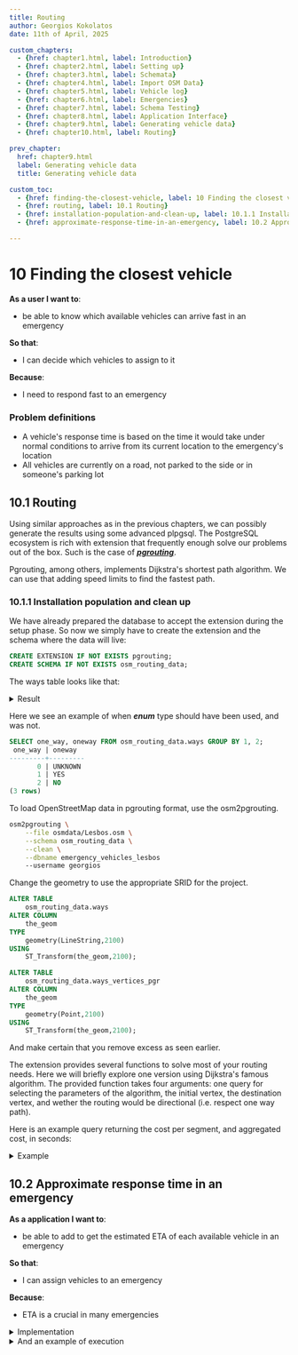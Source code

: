 ```yaml
---
title: Routing
author: Georgios Kokolatos
date: 11th of April, 2025

custom_chapters:
  - {href: chapter1.html, label: Introduction}
  - {href: chapter2.html, label: Setting up}
  - {href: chapter3.html, label: Schemata}
  - {href: chapter4.html, label: Import OSM Data}
  - {href: chapter5.html, label: Vehicle log}
  - {href: chapter6.html, label: Emergencies}
  - {href: chapter7.html, label: Schema Testing}
  - {href: chapter8.html, label: Application Interface}
  - {href: chapter9.html, label: Generating vehicle data}
  - {href: chapter10.html, label: Routing}

prev_chapter:
  href: chapter9.html
  label: Generating vehicle data
  title: Generating vehicle data

custom_toc:
  - {href: finding-the-closest-vehicle, label: 10 Finding the closest vehicle}
  - {href: routing, label: 10.1 Routing}
  - {href: installation-population-and-clean-up, label: 10.1.1 Installation population and clean up}
  - {href: approximate-response-time-in-an-emergency, label: 10.2 Approximate response time in an emergency}

---
```


# 10 Finding the closest vehicle

**As a user I want to**:

* be able to know which available vehicles can arrive fast in an emergency

**So that**:

* I can decide which vehicles to assign to it

**Because**:

* I need to respond fast to an emergency

### Problem definitions 

* A vehicle's response time is based on the time it would take under normal
  conditions to arrive from its current location to the emergency's location
* All vehicles are currently on a road, not parked to the side or in someone's
  parking lot

## 10.1 Routing

Using similar approaches as in the previous chapters, we can possibly generate
the results using some advanced plpgsql. The PostgreSQL ecosystem is rich with
extension that frequently enough solve our problems out of the box. Such is the
case of [***pgrouting***](https://pgrouting.org/).

Pgrouting, among others, implements Dijkstra's shortest path algorithm. We can
use that adding speed limits to find the fastest path.

### 10.1.1 Installation population and clean up

We have already prepared the database to accept the extension during the setup
phase. So now we simply have to create the extension and the schema where the
data will live:

```sql
CREATE EXTENSION IF NOT EXISTS pgrouting;
CREATE SCHEMA IF NOT EXISTS osm_routing_data;
```

The ways table looks like that:

<details>
<summary>Result</summary>

```sql
\d osm_routing_data.ways;
                                               Table "osm_routing_data.ways"
      Column       |           Type            | Collation | Nullable |                      Default                       
-------------------+---------------------------+-----------+----------+----------------------------------------------------
 gid               | bigint                    |           | not null | nextval('osm_routing_data.ways_gid_seq'::regclass)
 osm_id            | bigint                    |           |          | 
 tag_id            | integer                   |           |          | 
 length            | double precision          |           |          | 
 length_m          | double precision          |           |          | 
 name              | text                      |           |          | 
 source            | bigint                    |           |          | 
 target            | bigint                    |           |          | 
 source_osm        | bigint                    |           |          | 
 target_osm        | bigint                    |           |          | 
 cost              | double precision          |           |          | 
 reverse_cost      | double precision          |           |          | 
 cost_s            | double precision          |           |          | 
 reverse_cost_s    | double precision          |           |          | 
 rule              | text                      |           |          | 
 one_way           | integer                   |           |          | 
 oneway            | text                      |           |          | 
 x1                | double precision          |           |          | 
 y1                | double precision          |           |          | 
 x2                | double precision          |           |          | 
 y2                | double precision          |           |          | 
 maxspeed_forward  | double precision          |           |          | 
 maxspeed_backward | double precision          |           |          | 
 priority          | double precision          |           |          | 1
 the_geom          | geometry(LineString,2100) |           |          | 
Indexes:
    "ways_pkey" PRIMARY KEY, btree (gid)
    "ways_the_geom_idx" gist (the_geom)
Foreign-key constraints:
    "ways_source_fkey" FOREIGN KEY (source) REFERENCES osm_routing_data.ways_vertices_pgr(id)
    "ways_source_osm_fkey" FOREIGN KEY (source_osm) REFERENCES osm_routing_data.ways_vertices_pgr(osm_id)
    "ways_tag_id_fkey" FOREIGN KEY (tag_id) REFERENCES osm_routing_data.configuration(tag_id)
    "ways_target_fkey" FOREIGN KEY (target) REFERENCES osm_routing_data.ways_vertices_pgr(id)
    "ways_target_osm_fkey" FOREIGN KEY (target_osm) REFERENCES osm_routing_data.ways_vertices_pgr(osm_id)

```

</details>

Here we see an example of when ***enum*** type should have been used, and was
not.

```sql
SELECT one_way, oneway FROM osm_routing_data.ways GROUP BY 1, 2;
 one_way | oneway  
---------+---------
       0 | UNKNOWN
       1 | YES
       2 | NO
(3 rows)

```

To load OpenStreetMap data in pgrouting format, use the osm2pgrouting.

```bash
osm2pgrouting \
    --file osmdata/Lesbos.osm \
    --schema osm_routing_data \
    --clean \
    --dbname emergency_vehicles_lesbos
    --username georgios
```

Change the geometry to use the appropriate SRID for the project.

```sql
ALTER TABLE
	osm_routing_data.ways
ALTER COLUMN
	the_geom
TYPE
	geometry(LineString,2100)
USING
	ST_Transform(the_geom,2100);

ALTER TABLE
	osm_routing_data.ways_vertices_pgr
ALTER COLUMN
	the_geom
TYPE
	geometry(Point,2100)
USING
	ST_Transform(the_geom,2100);
```

And make certain that you remove excess as seen earlier.

The extension provides several functions to solve most of your routing needs.
Here we will briefly explore one version using Dijkstra's famous algorithm. The
provided function takes four arguments: one query for selecting the parameters
of the algorithm, the initial vertex, the destination vertex, and wether the
routing would be directional (i.e. respect one way path).

Here is an example query returning the cost per segment, and aggregated cost, in
seconds:

<details>
<summary>Example</summary>

```sql
SELECT
	pgr_dijkstra(
		'
		SELECT
			gid AS id,
			source,
			target,
			cost_s  AS cost,		   
			reverse_cost_s  AS reverse_cost
		FROM
			osm_routing_data.ways
		',
		21897, -- Starting vertex id
		36349, -- Destination vertex id
		directed := true
);
 seq | path_seq | start_vid | end_vid | node  | edge  |        cost        |      agg_cost      
-----+----------+-----------+---------+-------+-------+--------------------+--------------------
   1 |        1 |     21897 |   36349 | 21897 | 26300 |  94.84905490766265 |                  0
   2 |        2 |     21897 |   36349 | 23966 | 18760 | 3.2731262086717416 |  94.84905490766265
   3 |        3 |     21897 |   36349 | 16641 | 51997 |  4.640686932423238 |  98.12218111633439
   4 |        4 |     21897 |   36349 | 36004 | 52444 | 13.349811557993045 | 102.76286804875762
   5 |        5 |     21897 |   36349 | 36349 |    -1 |                  0 | 116.11267960675067
(5 rows)

```
</details>

## 10.2 Approximate response time in an emergency

**As a application I want to**:

* be able to add to get the estimated ETA of each available vehicle in an
  emergency

**So that**:

* I can assign vehicles to an emergency

**Because**:

* ETA is a crucial in many emergencies

<details>
<summary>Implementation</summary>

```sql
CREATE OR REPLACE FUNCTION v1_0_0.available_eta(emergency_vid INTEGER)
RETURNS TABLE (
	fleet_id VARCHAR(8),
	"ETA" DOUBLE PRECISION,
	"human readable ETA" VARCHAR(8)
) AS
$$
WITH available AS (
	SELECT
		*
	FROM
		v1_0_0.vehicle_latest_info
	WHERE
		state = 'on duty'
), osm_ids AS (
	SELECT
		available.fleet_id,
		available.location,
		nearest.id AS node_id
	FROM
		available
	JOIN LATERAL (
		SELECT
			vertex.id
		FROM
			osm_routing_data.ways_vertices_pgr vertex
		ORDER BY
			vertex.the_geom <-> available.location
		LIMIT 1
	) AS nearest ON
		true
), dijkstra AS (
	SELECT
		*
	FROM
		pgr_dijkstra(
		'
			SELECT
				gid AS id,
				source,
				target,
				cost_s AS cost,
				reverse_cost_s AS reverse_cost
			FROM
				osm_routing_data.ways
		',
		(SELECT ARRAY_AGG(node_id) FROM osm_ids),	-- Available vehicle's vertices
		emergency_vid,							    -- Emergency vertex
		directed := true
	)
)
SELECT
	osm_ids.fleet_id,
	MAX(dijkstra.agg_cost) AS ETA,
	TO_CHAR((MAX(dijkstra.agg_cost) || ' second')::interval, 'HH24:MI:SS') AS "human readable ETA"
FROM
	dijkstra
JOIN
	osm_ids ON
		dijkstra.start_vid = osm_ids.node_id
GROUP BY
	osm_ids.fleet_id
ORDER BY
	ETA ASC
$$
LANGUAGE sql;

```
</details>

<details>
<summary>And an example of execution</summary>

```sql
SELECT * FROM v1_0_0.available_eta(14001);
 fleet_id |        ETA         | human readable ETA 
----------+--------------------+--------------------
 FCD-044  |  1094.071256639637 | 00:18:14
 DDC-077  | 1361.4450670441684 | 00:22:41
 ADC-042  | 1841.7158340963542 | 00:30:41
 AFF-004  |  4422.215905488992 | 01:13:42
(4 rows)

```

Of course we can join the output of pgr_dijkstra with the ways table to draw the paths.

<img src="./img/eta_with_paths.png" alt="Vehicle Location Generation" style="width:100%;"/>

</details>
